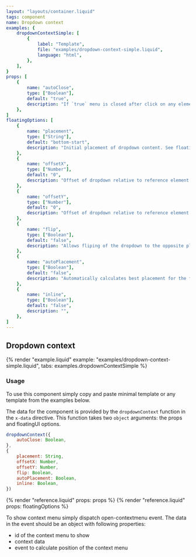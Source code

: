 ```yaml
---
layout: "layouts/container.liquid"
tags: component
name: Dropdown context
examples: {
    dropdownContextSimple: [
        {
            label: "Template",
            file: "examples/dropdown-context-simple.liquid",
            language: "html",
        },
    ],
}
props: [
    {
        name: "autoClose",
        type: ["Boolean"],
        default: "true",
        description: "If `true` menu is closed after click on any element inside.",
    },
]
floatingOptions: [
    {
        name: "placement",
        type: ["String"],
        default: "bottom-start",
        description: "Initial placement of dropdown content. See floatingUI documentation for valid values.",
    },
    {
        name: "offsetX",
        type: ["Number"],
        default: "0",
        description: "Offset of dropdown relative to reference element.",
    },
    {
        name: "offsetY",
        type: ["Number"],
        default: "0",
        description: "Offset of dropdown relative to reference element.",
    },
    {
        name: "flip",
        type: ["Boolean"],
        default: "false",
        description: "Allows fliping of the dropdown to the opposite placement if outside of current view.",
    },
    {
        name: "autoPlacement",
        type: ["Boolean"],
        default: "false",
        description: "Automatically calculates best placement for the floating element.",
    },
    {
        name: "inline",
        type: ["Boolean"],
        default: "false",
        description: "",
    },
]
---
```

## Dropdown context

{% render "example.liquid" example: "examples/dropdown-context-simple.liquid", tabs: examples.dropdownContextSimple %}

### Usage

To use this component simply copy and paste minimal template or any template from the examples below.

The data for the component is provided by the `dropdownContext` function in the `x-data` directive. This function takes two `object` arguments: the props and floatingUI options.

```javascript
dropdownContext({
    autoClose: Boolean,
},
{
    placement: String,
    offsetX: Number,
    offsetY: Number,
    flip: Boolean,
    autoPlacement: Boolean,
    inline: Boolean,
})
```

{% render "reference.liquid" props: props %}
{% render "reference.liquid" props: floatingOptions %}

To show context menu simply dispatch open-contextmenu event. The data in the event should be an object with following properties:
- id of the context menu to show
- context data
- event to calculate position of the context menu
